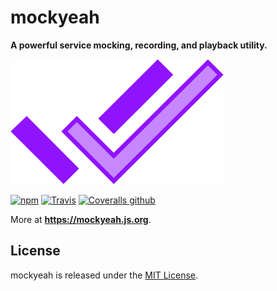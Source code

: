 # mockyeah

**A powerful service mocking, recording, and playback utility.**

<img src="https://raw.githubusercontent.com/mockyeah/mockyeah/master/packages/mockyeah-docs/book/images/logo/mockyeah-600.png" height="200" />

[![npm](https://img.shields.io/npm/v/mockyeah.svg)](https://www.npmjs.com/package/mockyeah)
[![Travis](https://img.shields.io/travis/mockyeah/mockyeah.svg)](https://travis-ci.org/mockyeah/mockyeah)
[![Coveralls github](https://img.shields.io/coveralls/github/mockyeah/mockyeah.svg)](https://coveralls.io/github/mockyeah/mockyeah)

More at **https://mockyeah.js.org**.

## License

mockyeah is released under the [MIT License](https://opensource.org/licenses/MIT).
